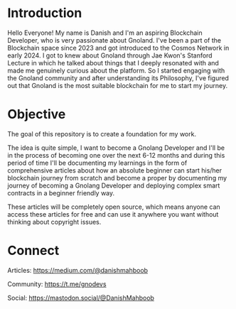 # Introduction
Hello Everyone! My name is Danish and I'm an aspiring Blockchain Developer, who is very passionate about Gnoland. I've been a part of the Blockchain space since 2023 and got introduced to the Cosmos Network in early 2024. I got to knew about Gnoland through Jae Kwon's Stanford Lecture in which he talked about things that I deeply resonated with and made me genuinely curious about the platform. So I started engaging with the Gnoland community and after understanding its Philosophy, I've figured out that Gnoland is the most suitable blockchain for me to start my journey.

# Objective
The goal of this repository is to create a foundation for my work.

The idea is quite simple, I want to become a Gnolang Developer and I'll be in the process of becoming one over the next 6-12 months and during this period of time I'll be documenting my learnings in the form of comprehensive articles about how an absolute beginner can start his/her blockchain journey from scratch and become a proper by documenting my journey of becoming a Gnolang Developer and deploying complex smart contracts in a beginner friendly way.

These articles will be completely open source, which means anyone can access these articles for free and can use it anywhere you want without thinking about copyright issues.

# Connect
Articles: https://medium.com/@danishmahboob

Community: https://t.me/gnodevs

Social: https://mastodon.social/@DanishMahboob


